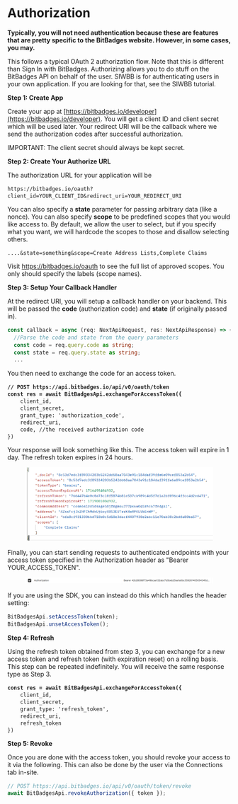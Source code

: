 # Authorization

**Typically, you will not need authentication because these are features that are pretty specific to the BitBadges website. However, in some cases, you may.**

This follows a typical OAuth 2 authorization flow. Note that this is different than Sign In with BitBadges. Authorizing allows you to do stuff on the BitBadges API on behalf of the user. SIWBB is for authenticating users in your own application. If you are looking for that, see the SIWBB tutorial.

**Step 1: Create App**

Create your app at [https://bitbadges.io/developer](https://bitbadges.io/developer). You will get a client ID and client secret which will be used later. Your redirect URI will be the callback where we send the authorization codes after successful authorization.

IMPORTANT: The client secret should always be kept secret.

**Step 2: Create Your Authorize URL**

The authorization URL for your application will be&#x20;

```
https://bitbadges.io/oauth?client_id=YOUR_CLIENT_ID&redirect_uri=YOUR_REDIRECT_URI
```

You can also specify a **state** parameter for passing arbitrary data (like a nonce). You can also specify **scope** to be predefined scopes that you would like access to. By default, we allow the user to select, but if you specify what you want, we will hardcode the scopes to those and disallow selecting others.

```
....&state=something&scope=Create Address Lists,Complete Claims
```

Visit https://bitbadges.io/oauth to see the full list of approved scopes. You only should specify the labels (scope names).

**Step 3: Setup Your Callback Handler**

At the redirect URI, you will setup a callback handler on your backend. This will be passed the **code** (authorization code) and **state** (if originally passed in).&#x20;

```typescript
const callback = async (req: NextApiRequest, res: NextApiResponse) => {
  //Parse the code and state from the query parameters
  const code = req.query.code as string;
  const state = req.query.state as string;
  ...
```

You then need to exchange the code for an access token.

<pre class="language-typescript"><code class="lang-typescript"><strong>// POST https://api.bitbadges.io/api/v0/oauth/token
</strong><strong>const res = await BitBadgesApi.exchangeForAccessToken({
</strong>    client_id,
    client_secret,
    grant_type: 'authorization_code',
    redirect_uri,
    code, //the received authorization code
})
</code></pre>

Your response will look something like this. The access token will expire in 1 day. The refresh token expires in 24 hours.

<figure><img src="../../../.gitbook/assets/image (95).png" alt=""><figcaption></figcaption></figure>

Finally, you can start sending requests to authenticated endpoints with your access token specified in the Authorization header as "Bearer YOUR\_ACCESS\_TOKEN".&#x20;

<figure><img src="../../../.gitbook/assets/image (96).png" alt=""><figcaption></figcaption></figure>

If you are using the SDK, you can instead do this which handles the header setting:

```typescript
BitBadgesApi.setAccessToken(token);
BitBadgesApi.unsetAccessToken();
```

**Step 4: Refresh**

Using the refresh token obtained from step 3, you can exchange for a new access token and refresh token (with expiration reset) on a rolling basis. This step can be repeated indefinitely. You will receive the same response type as Step 3.

<pre class="language-typescript"><code class="lang-typescript"><strong>const res = await BitBadgesApi.exchangeForAccessToken({
</strong>    client_id,
    client_secret,
    grant_type: 'refresh_token',
    redirect_uri,
    refresh_token
})
</code></pre>



**Step 5: Revoke**

Once you are done with the access token, you should revoke your access to it via the following. This can also be done by the user via the Connections tab in-site.

```typescript
// POST https://api.bitbadges.io/api/v0/oauth/token/revoke
await BitBadgesApi.revokeAuthorization({ token });
```
